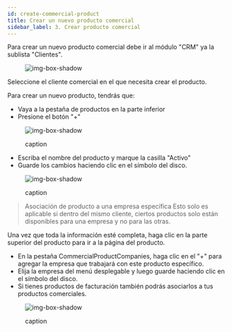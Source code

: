 ```yaml
---
id: create-commercial-product
title: Crear un nuevo producto comercial
sidebar_label: 3. Crear producto comercial
---
```


Para crear un nuevo producto comercial debe ir al módulo "CRM" ya la sublista "Clientes".

<figure>

![img-box-shadow](/img/university/crm/crm-commercialproduct-1.png)

</figure>

Seleccione el cliente comercial en el que necesita crear el producto.

Para crear un nuevo producto, tendrás que:
- Vaya a la pestaña de productos en la parte inferior
- Presione el botón "+"

<figure>

![img-box-shadow](/img/university/crm/crm-commercialproduct-2.png)
<figcaption>caption</figcaption>
</figure>

- Escriba el nombre del producto y marque la casilla "Activo"
- Guarde los cambios haciendo clic en el símbolo del disco.

<figure>

![img-box-shadow](/img/university/crm/crm-commercialproduct-3.png)
<figcaption>caption</figcaption>
</figure>

 

> Asociación de producto a una empresa específica
> Esto solo es aplicable si dentro del mismo cliente, ciertos productos solo están disponibles para una empresa y no para las otras.

Una vez que toda la información esté completa, haga clic en la parte superior del producto para ir a la página del producto.

- En la pestaña CommercialProductCompanies, haga clic en el "+" para agregar la empresa que trabajará con este producto específico.
- Elija la empresa del menú desplegable y luego guarde haciendo clic en el símbolo del disco.
- Si tienes productos de facturación también podrás asociarlos a tus productos comerciales.

<figure>

![img-box-shadow](/img/university/crm/crm-commercialproduct-4.png)
<figcaption>caption</figcaption>
</figure>
